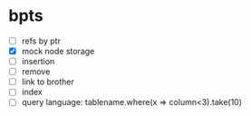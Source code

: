 # bpts

- [ ] refs by ptr
- [x] mock node storage
- [ ] insertion
- [ ] remove
- [ ] link to brother
- [ ] index
- [ ] query language: tablename.where(x => column<3).take(10)
